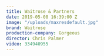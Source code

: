 ```yaml
---
title: Waitrose & Partners
date: 2019-05-08 16:39:00 Z
image: "/uploads/maxresdefault.jpg"
brand: Waitrose
production-company: Gorgeous
director: Chris Palmer
video: 334940955
---
```


